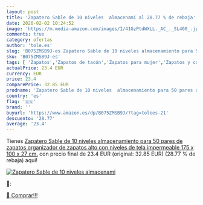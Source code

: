 ```yaml
---
layout: post
title: 'Zapatero Sable de 10 niveles  almacenami al 28.77 % de rebaja'
date: 2020-02-02 10:24:52
image: 'https://m.media-amazon.com/images/I/41GzPtdWXLL._AC_._SL400_.jpg'
comments: true
category: ofertas
author: 'tole.es'
slug: 'B075ZMSB9J-es Zapatero Sable de 10 niveles almacenamiento para 50 pares...'
sku: 'B075ZMSB9J-es'
tags: [ 'Zapatos','Zapatos de tacón','Zapatos para mujer','Zapatos y complementos','zapatos', ]
actualPrice: 23.4 EUR
currency: EUR
price: 23.4
comparePrice: 32.85 EUR
prodname: 'Zapatero Sable de 10 niveles  almacenamiento para 50 pares de zapatos  organizador de zapatos alto con niveles de tela impermeable  175 x 100 x 27 cm.'
country: 'es'
flag: '🇪🇸'
brand: ''
buyurl: 'https://www.amazon.es/dp/B075ZMSB9J/?tag=tolees-21'
descuento: '28.77'
average: '23.4'
---
```


Tienes [Zapatero Sable de 10 niveles  almacenamiento para 50 pares de zapatos  organizador de zapatos alto con niveles de tela impermeable  175 x 100 x 27 cm.](https://www.amazon.es/dp/B075ZMSB9J/?tag=tolees-21) con precio final de  23.4 EUR (original: 32.85 EUR) (28.77 %  de rebaja) aqui!

[![Zapatero Sable de 10 niveles  almacenami](https://m.media-amazon.com/images/I/41GzPtdWXLL._AC_._SL400_.jpg)](https://www.amazon.es/dp/B075ZMSB9J/?tag=tolees-21)

🔎:


[🛒 Comprar!!!](https://www.amazon.es/dp/B075ZMSB9J/?tag=tolees-21)

